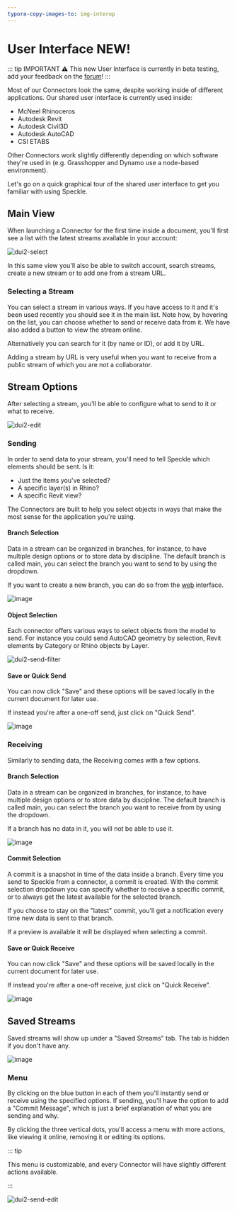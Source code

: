 ```yaml
---
typora-copy-images-to: img-interop
---
```


# User Interface NEW!

::: tip IMPORTANT ⚠️
This new User Interface is currently in beta testing, add your feedback on the [forum](https://speckle.community/t/new-desktopui-in-alpha-testing/1851)!
:::

Most of our Connectors look the same, despite working inside of different applications. Our shared user interface is currently used inside:

- McNeel Rhinoceros
- Autodesk Revit
- Autodesk Civil3D
- Autodesk AutoCAD
- CSI ETABS

Other Connectors work slightly differently depending on which software they're used in (e.g. Grasshopper and Dynamo use a node-based environment).

Let's go on a quick graphical tour of the shared user interface to get you familiar with using Speckle.

## Main View

When launching a Connector for the first time inside a document, you'll first see a list with the latest streams available in your account:

![dui2-select](https://user-images.githubusercontent.com/2679513/139484851-8038b1c3-e0a5-4585-892e-bc870974f422.gif)

In this same view you'll also be able to switch account, search streams, create a new stream or to add one from a stream URL.

### Selecting a Stream

You can select a stream in various ways. If you have access to it and it's been used recently you should see it in the main list.
Note how, by hovering on the list, you can choose whether to send or receive data from it. We have also added a button to view the stream online.

Alternatively you can search for it (by name or ID), or add it by URL.

Adding a stream by URL is very useful when you want to receive from a public stream of which you are not a collaborator.

## Stream Options

After selecting a stream, you'll be able to configure what to send to it or what to receive.

![dui2-edit](https://user-images.githubusercontent.com/2679513/139484996-20cb05d7-1298-47e1-89e7-284b44edb2fa.gif)

### Sending

In order to send data to your stream, you'll need to tell Speckle which elements should be sent. Is it:

- Just the items you've selected?
- A specific layer(s) in Rhino?
- A specific Revit view?

The Connectors are built to help you select objects in ways that make the most sense for the application you're using.

#### Branch Selection

Data in a stream can be organized in branches, for instance, to have multiple design options or to store data by discipline.
The default branch is called main, you can select the branch you want to send to by using the dropdown.

If you want to create a new branch, you can do so from the [web](./web) interface.

![image](https://user-images.githubusercontent.com/2679513/139489755-d9e05fe6-76af-47f3-ae99-b0934f1720da.png)

#### Object Selection

Each connector offers various ways to select objects from the model to send.
For instance you could send AutoCAD geometry by selection, Revit elements by Category or Rhino objects by Layer.

![dui2-send-filter](https://user-images.githubusercontent.com/2679513/139485797-bd26ef1c-9366-43a2-b14b-9c6f14dbb9bd.gif)

#### Save or Quick Send

You can now click "Save" and these options will be saved locally in the current document for later use.

If instead you're after a one-off send, just click on "Quick Send".

![image](https://user-images.githubusercontent.com/2679513/139485991-3e5a8b73-9d3b-4da2-a487-1bb84d23e6ca.png)

### Receiving

Similarly to sending data, the Receiving comes with a few options.

#### Branch Selection

Data in a stream can be organized in branches, for instance, to have multiple design options or to store data by discipline.
The default branch is called main, you can select the branch you want to receive from by using the dropdown.

If a branch has no data in it, you will not be able to use it.

![image](https://user-images.githubusercontent.com/2679513/139489660-1588c96c-c827-4687-9392-cb2a26a032a1.png)

#### Commit Selection

A commit is a snapshot in time of the data inside a branch. Every time you send to Speckle from a connector, a commit is created.
With the commit selection dropdown you can specify whether to receive a specific commit, or to always get the latest available for the selected branch.

If you choose to stay on the "latest" commit, you'll get a notification every time new data is sent to that branch.

If a preview is available it will be displayed when selecting a commit.

#### Save or Quick Receive

You can now click "Save" and these options will be saved locally in the current document for later use.

If instead you're after a one-off receive, just click on "Quick Receive".

![image](https://user-images.githubusercontent.com/2679513/139487243-c0f3637f-2f72-486c-ad1b-7bd55b788b1a.png)

## Saved Streams

Saved streams will show up under a "Saved Streams" tab. The tab is hidden if you don't have any.

![image](https://user-images.githubusercontent.com/2679513/139488208-fbadee2c-7420-44ba-acca-37effe266961.png)

### Menu

By clicking on the blue button in each of them you'll instantly send or receive using the specified options.
If sending, you'll have the option to add a "Commit Message", which is just a brief explanation of what you are sending and why.

By clicking the three vertical dots, you'll access a menu with more actions, like viewing it online, removing it or editing its options.

::: tip

This menu is customizable, and every Connector will have slightly different actions available.

:::

![dui2-send-edit](https://user-images.githubusercontent.com/2679513/139488772-80fa5715-7b88-451e-9dcd-326cfe368660.gif)
